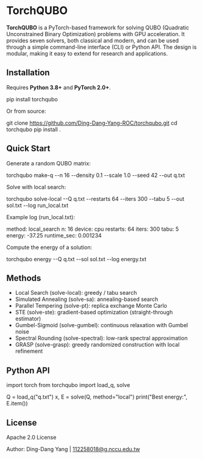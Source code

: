 # TorchQUBO

**TorchQUBO** is a PyTorch-based framework for solving QUBO (Quadratic Unconstrained Binary Optimization) problems with GPU acceleration. It provides seven solvers, both classical and modern, and can be used through a simple command-line interface (CLI) or Python API. The design is modular, making it easy to extend for research and applications.

## Installation

Requires **Python 3.8+** and **PyTorch 2.0+**.

pip install torchqubo

Or from source:

git clone https://github.com/Ding-Dang-Yang-ROC/torchqubo.git
cd torchqubo
pip install .

## Quick Start

Generate a random QUBO matrix:

torchqubo make-q --n 16 --density 0.1 --scale 1.0 --seed 42 --out q.txt

Solve with local search:

torchqubo solve-local --Q q.txt --restarts 64 --iters 300 --tabu 5 --out sol.txt --log run_local.txt

Example log (run_local.txt):

method: local_search
n: 16
device: cpu
restarts: 64
iters: 300
tabu: 5
energy: -37.25
runtime_sec: 0.001234

Compute the energy of a solution:

torchqubo energy --Q q.txt --sol sol.txt --log energy.txt

## Methods

- Local Search (solve-local): greedy / tabu search
- Simulated Annealing (solve-sa): annealing-based search
- Parallel Tempering (solve-pt): replica exchange Monte Carlo
- STE (solve-ste): gradient-based optimization (straight-through estimator)
- Gumbel-Sigmoid (solve-gumbel): continuous relaxation with Gumbel noise
- Spectral Rounding (solve-spectral): low-rank spectral approximation
- GRASP (solve-grasp): greedy randomized construction with local refinement

## Python API

import torch
from torchqubo import load_q, solve

Q = load_q("q.txt")
x, E = solve(Q, method="local")
print("Best energy:", E.item())

## License

Apache 2.0 License



Author: Ding-Dang Yang |  112258018@g.nccu.edu.tw

